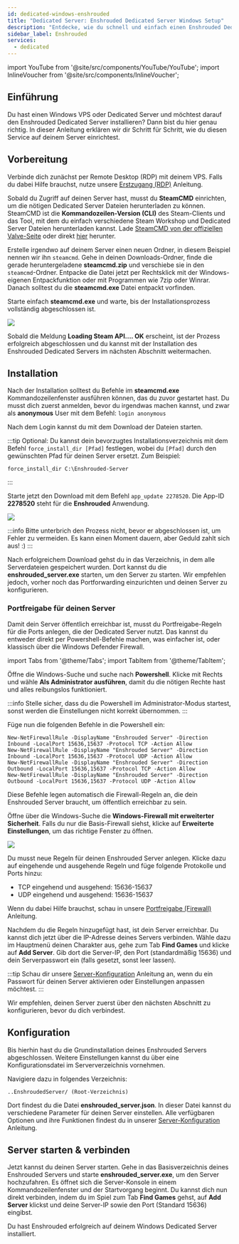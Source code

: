 ```yaml
---
id: dedicated-windows-enshrouded
title: "Dedicated Server: Enshrouded Dedicated Server Windows Setup"
description: "Entdecke, wie du schnell und einfach einen Enshrouded Dedicated Server auf deinem Windows VPS oder Dedicated Server einrichtest → Jetzt mehr erfahren"
sidebar_label: Enshrouded
services:
  - dedicated
---
```


import YouTube from '@site/src/components/YouTube/YouTube';
import InlineVoucher from '@site/src/components/InlineVoucher';

## Einführung
Du hast einen Windows VPS oder Dedicated Server und möchtest darauf den Enshrouded Dedicated Server installieren? Dann bist du hier genau richtig. In dieser Anleitung erklären wir dir Schritt für Schritt, wie du diesen Service auf deinem Server einrichtest.

<YouTube videoId="cxhqHt2DYjQ" imageSrc="https://screensaver01.zap-hosting.com/index.php/s/PR2nR7xtNp93BLx/preview" title="How To Setup Enshrouded Dedicated Server on Windows VPS!" description="Du verstehst besser, wenn du Dinge in Aktion siehst? Kein Problem! Schau dir unser Video an, das alles für dich erklärt. Egal ob du es eilig hast oder einfach lieber auf die spannendste Art lernst!"/>

<InlineVoucher />

## Vorbereitung

Verbinde dich zunächst per Remote Desktop (RDP) mit deinem VPS. Falls du dabei Hilfe brauchst, nutze unsere [Erstzugang (RDP)](vserver-windows-userdp.md) Anleitung.

Sobald du Zugriff auf deinen Server hast, musst du **SteamCMD** einrichten, um die nötigen Dedicated Server Dateien herunterladen zu können. SteamCMD ist die **Kommandozeilen-Version (CLI)** des Steam-Clients und das Tool, mit dem du einfach verschiedene Steam Workshop und Dedicated Server Dateien herunterladen kannst. Lade [SteamCMD von der offiziellen Valve-Seite](https://developer.valvesoftware.com/wiki/SteamCMD) oder direkt [hier](https://steamcdn-a.akamaihd.net/client/installer/steamcmd.zip) herunter.

Erstelle irgendwo auf deinem Server einen neuen Ordner, in diesem Beispiel nennen wir ihn `steamcmd`. Gehe in deinen Downloads-Ordner, finde die gerade heruntergeladene **steamcmd.zip** und verschiebe sie in den `steamcmd`-Ordner. Entpacke die Datei jetzt per Rechtsklick mit der Windows-eigenen Entpackfunktion oder mit Programmen wie 7zip oder Winrar. Danach solltest du die **steamcmd.exe** Datei entpackt vorfinden.

Starte einfach **steamcmd.exe** und warte, bis der Installationsprozess vollständig abgeschlossen ist.

![](https://github.com/zaphosting/docs/assets/42719082/ffb8e8a1-26e3-4d16-9baf-938e17ec1613)

Sobald die Meldung **Loading Steam API.... OK** erscheint, ist der Prozess erfolgreich abgeschlossen und du kannst mit der Installation des Enshrouded Dedicated Servers im nächsten Abschnitt weitermachen.

## Installation

Nach der Installation solltest du Befehle im **steamcmd.exe** Kommandozeilenfenster ausführen können, das du zuvor gestartet hast. Du musst dich zuerst anmelden, bevor du irgendwas machen kannst, und zwar als **anonymous** User mit dem Befehl: `login anonymous`

Nach dem Login kannst du mit dem Download der Dateien starten.

:::tip
Optional: Du kannst dein bevorzugtes Installationsverzeichnis mit dem Befehl `force_install_dir [Pfad]` festlegen, wobei du `[Pfad]` durch den gewünschten Pfad für deinen Server ersetzt. Zum Beispiel: 
```
force_install_dir C:\Enshrouded-Server
```
:::

Starte jetzt den Download mit dem Befehl `app_update 2278520`. Die App-ID **2278520** steht für die **Enshrouded** Anwendung.

![](https://github.com/zaphosting/docs/assets/42719082/29931eec-fd19-4806-88dc-69e585e42370)

:::info
Bitte unterbrich den Prozess nicht, bevor er abgeschlossen ist, um Fehler zu vermeiden. Es kann einen Moment dauern, aber Geduld zahlt sich aus! :)
:::

Nach erfolgreichem Download gehst du in das Verzeichnis, in dem alle Serverdateien gespeichert wurden. Dort kannst du die **enshrouded_server.exe** starten, um den Server zu starten. Wir empfehlen jedoch, vorher noch das Portforwarding einzurichten und deinen Server zu konfigurieren.

### Portfreigabe für deinen Server

Damit dein Server öffentlich erreichbar ist, musst du Portfreigabe-Regeln für die Ports anlegen, die der Dedicated Server nutzt. Das kannst du entweder direkt per Powershell-Befehle machen, was einfacher ist, oder klassisch über die Windows Defender Firewall.

import Tabs from '@theme/Tabs';
import TabItem from '@theme/TabItem';

<Tabs>
<TabItem value="powershell" label="Per Powershell" default>

Öffne die Windows-Suche und suche nach **Powershell**. Klicke mit Rechts und wähle **Als Administrator ausführen**, damit du die nötigen Rechte hast und alles reibungslos funktioniert.

:::info
Stelle sicher, dass du die Powershell im Administrator-Modus startest, sonst werden die Einstellungen nicht korrekt übernommen.
:::

Füge nun die folgenden Befehle in die Powershell ein:
```
New-NetFirewallRule -DisplayName "Enshrouded Server" -Direction Inbound -LocalPort 15636,15637 -Protocol TCP -Action Allow
New-NetFirewallRule -DisplayName "Enshrouded Server" -Direction Inbound -LocalPort 15636,15637 -Protocol UDP -Action Allow
New-NetFirewallRule -DisplayName "Enshrouded Server" -Direction Outbound -LocalPort 15636,15637 -Protocol TCP -Action Allow
New-NetFirewallRule -DisplayName "Enshrouded Server" -Direction Outbound -LocalPort 15636,15637 -Protocol UDP -Action Allow
```

Diese Befehle legen automatisch die Firewall-Regeln an, die dein Enshrouded Server braucht, um öffentlich erreichbar zu sein.

</TabItem>

<TabItem value="windefender" label="Per Windows Defender">

Öffne über die Windows-Suche die **Windows-Firewall mit erweiterter Sicherheit**. Falls du nur die Basis-Firewall siehst, klicke auf **Erweiterte Einstellungen**, um das richtige Fenster zu öffnen.

![](https://github.com/zaphosting/docs/assets/42719082/5fb9f943-7e51-4d8f-9df4-2f5ff60857d3)

Du musst neue Regeln für deinen Enshrouded Server anlegen. Klicke dazu auf eingehende und ausgehende Regeln und füge folgende Protokolle und Ports hinzu:
- TCP eingehend und ausgehend: 15636-15637
- UDP eingehend und ausgehend: 15636-15637

Wenn du dabei Hilfe brauchst, schau in unsere [Portfreigabe (Firewall)](vserver-windows-port.md) Anleitung.

</TabItem>
</Tabs>

Nachdem du die Regeln hinzugefügt hast, ist dein Server erreichbar. Du kannst dich jetzt über die IP-Adresse deines Servers verbinden. Wähle dazu im Hauptmenü deinen Charakter aus, gehe zum Tab **Find Games** und klicke auf **Add Server**. Gib dort die Server-IP, den Port (standardmäßig 15636) und dein Serverpasswort ein (falls gesetzt, sonst leer lassen).

:::tip
Schau dir unsere [Server-Konfiguration](enshrouded-configuration.md) Anleitung an, wenn du ein Passwort für deinen Server aktivieren oder Einstellungen anpassen möchtest.
:::

Wir empfehlen, deinen Server zuerst über den nächsten Abschnitt zu konfigurieren, bevor du dich verbindest.

## Konfiguration

Bis hierhin hast du die Grundinstallation deines Enshrouded Servers abgeschlossen. Weitere Einstellungen kannst du über eine Konfigurationsdatei im Serververzeichnis vornehmen.

Navigiere dazu in folgendes Verzeichnis:
```
..EnshroudedServer/ (Root-Verzeichnis)
```

Dort findest du die Datei **enshrouded_server.json**. In dieser Datei kannst du verschiedene Parameter für deinen Server einstellen. Alle verfügbaren Optionen und ihre Funktionen findest du in unserer [Server-Konfiguration](enshrouded-configuration.md) Anleitung.

## Server starten & verbinden

Jetzt kannst du deinen Server starten. Gehe in das Basisverzeichnis deines Enshrouded Servers und starte **enshrouded_server.exe**, um den Server hochzufahren. Es öffnet sich die Server-Konsole in einem Kommandozeilenfenster und der Startvorgang beginnt. Du kannst dich nun direkt verbinden, indem du im Spiel zum Tab **Find Games** gehst, auf **Add Server** klickst und deine Server-IP sowie den Port (Standard 15636) eingibst.

Du hast Enshrouded erfolgreich auf deinem Windows Dedicated Server installiert.

<InlineVoucher />